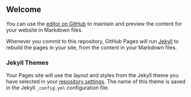 ## Welcome

You can use the [editor on GitHub](https://github.com/constzl/myresource/edit/master/README.md) to maintain and preview the content for your website in Markdown files.

Whenever you commit to this repository, GitHub Pages will run [Jekyll](https://jekyllrb.com/) to rebuild the pages in your site, from the content in your Markdown files.

### Jekyll Themes

Your Pages site will use the layout and styles from the Jekyll theme you have selected in your [repository settings](https://github.com/constzl/myresource/settings). The name of this theme is saved in the Jekyll `_config.yml` configuration file.
